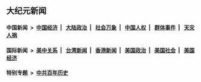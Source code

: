 ## 大纪元新闻

#### 中国新闻 &nbsp;>&nbsp; [中国经济](indexes/ncid283/README.md?03271645) &nbsp;| &nbsp; [大陆政治](indexes/ncid277/README.md?03271645) &nbsp;| &nbsp; [社会万象](indexes/ncid282/README.md?03271645) &nbsp;| &nbsp; [中国人权](indexes/ncid278/README.md?03271645) &nbsp;| &nbsp; [群体事件](indexes/ncid279/README.md?03271645) &nbsp;| &nbsp; [天灾人祸](indexes/ncid280/README.md?03271645)

#### 国际新闻 &nbsp;>&nbsp; [美中关系](indexes/nf1412576/README.md?03271645) &nbsp;| &nbsp; [台湾新闻](indexes/ncid1349361/README.md?03271645) &nbsp;| &nbsp; [香港新闻](indexes/ncid1349362/README.md?03271645) &nbsp;| &nbsp; [美国政治](indexes/ncid1078159/README.md?03271645) &nbsp;| &nbsp; [美国社会](indexes/ncid1078160/README.md?03271645) &nbsp;| &nbsp; [美国经济](indexes/ncid1078158/README.md?03271645)

#### 特别专题 &nbsp;>&nbsp; [中共百年历史](https://github.com/epoch-news/epoch-special/blob/master/README.md?03271645)  
